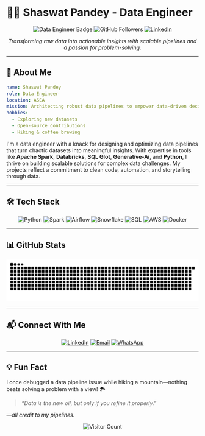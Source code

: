 # 👨‍💻 Shaswat Pandey - Data Engineer

<p align="center">
  <img src="https://img.shields.io/badge/Data%20Engineer-Building%20Robust%20Pipelines-0078D4?style=for-the-badge&logo=apache-spark&logoColor=white" alt="Data Engineer Badge">
  <img src="https://img.shields.io/github/followers/Shaswat19?label=Follow&style=for-the-badge&color=181717&logo=github" alt="GitHub Followers">
  <a href="https://www.linkedin.com/in/shaswatpandey/">
    <img src="https://img.shields.io/badge/LinkedIn-Connect-0077B5?style=for-the-badge&logo=linkedin&logoColor=white" alt="LinkedIn">
  </a>
</p>

<p align="center">
  <i>Transforming raw data into actionable insights with scalable pipelines and a passion for problem-solving.</i>
</p>

---

## 🚀 About Me

```yaml
name: Shaswat Pandey
role: Data Engineer
location: ASEA
mission: Architecting robust data pipelines to empower data-driven decisions
hobbies:
  - Exploring new datasets
  - Open-source contributions
  - Hiking & coffee brewing
```

I'm a data engineer with a knack for designing and optimizing data pipelines that turn chaotic datasets into meaningful insights. With expertise in tools like **Apache Spark**, **Databricks**, **SQL Glot**, **Generative-Ai**, and **Python**, I thrive on building scalable solutions for complex data challenges. My projects reflect a commitment to clean code, automation, and storytelling through data.

---

## 🛠️ Tech Stack

<p align="center">
  <img src="https://img.shields.io/badge/Python-3776AB?style=flat-square&logo=python&logoColor=white" alt="Python">
  <img src="https://img.shields.io/badge/Apache%20Spark-E25A1C?style=flat-square&logo=apache-spark&logoColor=white" alt="Spark">
  <img src="https://img.shields.io/badge/Airflow-017CEE?style=flat-square&logo=apache-airflow&logoColor=white" alt="Airflow">
  <img src="https://img.shields.io/badge/Snowflake-29B5E8?style=flat-square&logo=snowflake&logoColor=white" alt="Snowflake">
  <img src="https://img.shields.io/badge/SQL-4479A1?style=flat-square&logo=postgresql&logoColor=white" alt="SQL">
  <img src="https://img.shields.io/badge/AWS-232F3E?style=flat-square&logo=amazon-aws&logoColor=white" alt="AWS">
  <img src="https://img.shields.io/badge/Docker-2496ED?style=flat-square&logo=docker&logoColor=white" alt="Docker">
</p>

---

## 📊 GitHub Stats

<p align="center">
<picture>
  <source media="(prefers-color-scheme: dark)" srcset="https://raw.githubusercontent.com/Shaswat19/Shaswat_Pandey/output/snake-dark.svg" />
  <source media="(prefers-color-scheme: light)" srcset="https://raw.githubusercontent.com/Shaswat19/Shaswat_Pandey/output/snake.svg" />
  <img alt="GitHub contribution grid snake animation" src="https://raw.githubusercontent.com/Shaswat19/Shaswat_Pandey/output/snake.svg" />
</picture>

</p>

---

## 📬 Connect With Me

<p align="center">
  <a href="https://www.linkedin.com/in/shaswatpandey/"><img src="https://img.shields.io/badge/LinkedIn-0077B5?style=flat-square&logo=linkedin&logoColor=white" alt="LinkedIn"></a>
  <a href="mailto:shaswatp19@gmail.com"><img src="https://img.shields.io/badge/Email-D14836?style=flat-square&logo=gmail&logoColor=white" alt="Email"></a>
  <a href="https://wa.me/+918115188941" target="_blank">
  <img src="https://img.shields.io/badge/WhatsApp-25D366?style=flat-square&logo=whatsapp&logoColor=white" alt="WhatsApp">
</a>
</p>

---

## 💡 Fun Fact

I once debugged a data pipeline issue while hiking a mountain—nothing beats solving a problem with a view! 🏞️

> *“Data is the new oil, but only if you refine it properly.”*

*—all credit to my pipelines.*

<p align="center">
  <img src="https://visitor-badge.glitch.me/badge?page_id=Shaswat19.Shaswat_Pandey" alt="Visitor Count">
</p>
